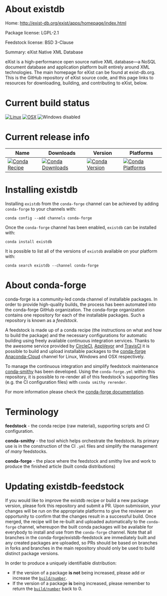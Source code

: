 About existdb
=============

Home: http://exist-db.org/exist/apps/homepage/index.html

Package license: LGPL-2.1

Feedstock license: BSD 3-Clause

Summary: eXist Native XML Database

eXist is a high-performance open source native XML database—a
NoSQL document database and application platform built entirely
around XML technologies. The main homepage for eXist can be found
at exist-db.org. This is the GitHub repository of eXist source code,
and this page links to resources for downloading, building, and
contributing to eXist, below.


Current build status
====================

[![Linux](https://img.shields.io/circleci/project/github/conda-forge/existdb-feedstock/master.svg?label=Linux)](https://circleci.com/gh/conda-forge/existdb-feedstock)
[![OSX](https://img.shields.io/travis/conda-forge/existdb-feedstock/master.svg?label=macOS)](https://travis-ci.org/conda-forge/existdb-feedstock)
![Windows disabled](https://img.shields.io/badge/Windows-disabled-lightgrey.svg)

Current release info
====================

| Name | Downloads | Version | Platforms |
| --- | --- | --- | --- |
| [![Conda Recipe](https://img.shields.io/badge/recipe-existdb-green.svg)](https://anaconda.org/conda-forge/existdb) | [![Conda Downloads](https://img.shields.io/conda/dn/conda-forge/existdb.svg)](https://anaconda.org/conda-forge/existdb) | [![Conda Version](https://img.shields.io/conda/vn/conda-forge/existdb.svg)](https://anaconda.org/conda-forge/existdb) | [![Conda Platforms](https://img.shields.io/conda/pn/conda-forge/existdb.svg)](https://anaconda.org/conda-forge/existdb) |

Installing existdb
==================

Installing `existdb` from the `conda-forge` channel can be achieved by adding `conda-forge` to your channels with:

```
conda config --add channels conda-forge
```

Once the `conda-forge` channel has been enabled, `existdb` can be installed with:

```
conda install existdb
```

It is possible to list all of the versions of `existdb` available on your platform with:

```
conda search existdb --channel conda-forge
```


About conda-forge
=================

conda-forge is a community-led conda channel of installable packages.
In order to provide high-quality builds, the process has been automated into the
conda-forge GitHub organization. The conda-forge organization contains one repository
for each of the installable packages. Such a repository is known as a *feedstock*.

A feedstock is made up of a conda recipe (the instructions on what and how to build
the package) and the necessary configurations for automatic building using freely
available continuous integration services. Thanks to the awesome service provided by
[CircleCI](https://circleci.com/), [AppVeyor](https://www.appveyor.com/)
and [TravisCI](https://travis-ci.org/) it is possible to build and upload installable
packages to the [conda-forge](https://anaconda.org/conda-forge)
[Anaconda-Cloud](https://anaconda.org/) channel for Linux, Windows and OSX respectively.

To manage the continuous integration and simplify feedstock maintenance
[conda-smithy](https://github.com/conda-forge/conda-smithy) has been developed.
Using the ``conda-forge.yml`` within this repository, it is possible to re-render all of
this feedstock's supporting files (e.g. the CI configuration files) with ``conda smithy rerender``.

For more information please check the [conda-forge documentation](https://conda-forge.org/docs/).

Terminology
===========

**feedstock** - the conda recipe (raw material), supporting scripts and CI configuration.

**conda-smithy** - the tool which helps orchestrate the feedstock.
                   Its primary use is in the construction of the CI ``.yml`` files
                   and simplify the management of *many* feedstocks.

**conda-forge** - the place where the feedstock and smithy live and work to
                  produce the finished article (built conda distributions)


Updating existdb-feedstock
==========================

If you would like to improve the existdb recipe or build a new
package version, please fork this repository and submit a PR. Upon submission,
your changes will be run on the appropriate platforms to give the reviewer an
opportunity to confirm that the changes result in a successful build. Once
merged, the recipe will be re-built and uploaded automatically to the
`conda-forge` channel, whereupon the built conda packages will be available for
everybody to install and use from the `conda-forge` channel.
Note that all branches in the conda-forge/existdb-feedstock are
immediately built and any created packages are uploaded, so PRs should be based
on branches in forks and branches in the main repository should only be used to
build distinct package versions.

In order to produce a uniquely identifiable distribution:
 * If the version of a package **is not** being increased, please add or increase
   the [``build/number``](https://conda.io/docs/user-guide/tasks/build-packages/define-metadata.html#build-number-and-string).
 * If the version of a package **is** being increased, please remember to return
   the [``build/number``](https://conda.io/docs/user-guide/tasks/build-packages/define-metadata.html#build-number-and-string)
   back to 0.
